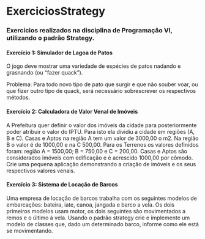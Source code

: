 # ExerciciosStrategy
### Exercícios realizados na disciplina de Programação VI, utilizando o padrão Strategy.

#### Exercício 1: Simulador de Lagoa de Patos

O jogo deve mostrar uma variedade de espécies de patos nadando e grasnando (ou “fazer quack”).

Problema: Para todo novo tipo de pato que surgir e que não souber voar, ou que fizer outro tipo de quack, será necessário sobrescrever os respectivos métodos.

#### Exercício 2: Calculadora de Valor Venal de Imóveis

A Prefeitura quer definir o valor dos imóveis da cidade para posteriormente poder atribuir o valor do IPTU. Para isto ela dividiu a cidade em regiões (A, B e C). Casas e Aptos na região A tem um valor de 3000,00 o m2. Na região B o valor é de 1000,00 e na C 500,00. Para os Terrenos os valores definidos foram: região A = 1500,00; B = 750,00 e C = 200,00. Casas e Aptos são considerados imóveis com edificação e é acrescido 1000,00 por cômodo. Crie uma pequena aplicação demonstrando a criação de imóveis e os seus respectivos valores venais.

#### Exercício 3: Sistema de Locação de Barcos

Uma empresa de locação de barcos trabalha com os seguintes modelos de embarcações: bateira, iate, canoa, jangada e barco a vela. Os dois primeiros modelos usam motor, os dois seguintes são movimentados a remos e o último à vela. Usando o padrão strategy crie e implemente um modelo de classes que, dado um determinado barco, informe como ele está se movimentando.